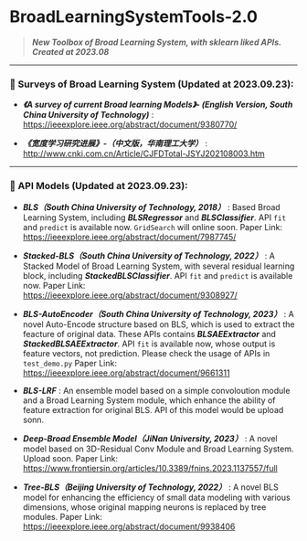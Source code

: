 # BroadLearningSystemTools-2.0



> ***New Toolbox of Broad Learning System, with sklearn liked APIs. Created at 2023.08***

---

### 💬 Surveys of Broad Learning System (Updated at 2023.09.23):

* ***《A survey of current Broad learning Models》- (English Version, South China University of Technology)*** : https://ieeexplore.ieee.org/abstract/document/9380770/

* ***《宽度学习研究进展》-（中文版，华南理工大学）*** : http://www.cnki.com.cn/Article/CJFDTotal-JSYJ202108003.htm

---

### 💭 API Models (Updated at 2023.09.23):

* ***BLS（South China University of Technology, 2018）*** : Based Broad Learning System, including ***BLSRegressor*** and ***BLSClassifier***. API `fit` and `predict` is available now. `GridSearch` will online soon. Paper Link: https://ieeexplore.ieee.org/abstract/document/7987745/

* ***Stacked-BLS（South China University of Technology, 2022）*** : A Stacked Model of Broad Learning System, with several residual learning block, including ***StackedBLSClassifier***. API `fit` and `predict` is available now. Paper Link: https://ieeexplore.ieee.org/abstract/document/9308927/

* ***BLS-AutoEncoder（South China University of Technology, 2023）*** : A novel Auto-Encode structure based on BLS, which is used to extract the feacture of original data. These APIs contains ***BLSAEExtractor*** and ***StackedBLSAEExtractor***. API `fit` is available now, whose output is feature vectors, not prediction. Please check the usage of APIs in `test_demo.py` Paper Link: https://ieeexplore.ieee.org/abstract/document/9661311

* ***BLS-LRF*** : An ensemble model based on a simple convoloution module and a Broad Learning System module, which enhance the ability of feature extraction for original BLS. API of this model would be upload sonn.

* ***Deep-Broad Ensemble Model（JiNan University, 2023）*** : A novel model based on 3D-Residual Conv Module and Broad Learning System. Upload soon. Paper Link: https://www.frontiersin.org/articles/10.3389/fnins.2023.1137557/full

* ***Tree-BLS（Beijing University of Technology, 2022）*** : A novel BLS model for enhancing the efficiency of small data modeling with various dimensions, whose original mapping neurons is replaced by tree modules. Paper Link: https://ieeexplore.ieee.org/abstract/document/9938406

